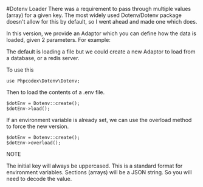 #Dotenv Loader
There was a requirement to pass through multiple values (array)
for a given key. The most widely used Dotenv/Dotenv package 
doesn't allow for this by default, so I went ahead and
made one which does.

In this version, we provide an Adaptor which you can define how
the data is loaded, given 2 parameters. For example: 

The default is loading a file but we could create a new Adaptor 
to load from a database, or a redis server.

To use this

    use Phpcodex\Dotenv\Dotenv;

Then to load the contents of a .env file.

    $dotEnv = Dotenv::create();
    $dotEnv->load();

If an environment variable is already set, we can use the
overload method to force the new version.
    
    $dotEnv = Dotenv::create();
    $dotEnv->overload();

NOTE

The initial key will always be uppercased. This is a standard
format for environment variables. Sections (arrays) will be
a JSON string. So you will need to decode the value.